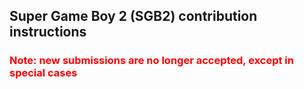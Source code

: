 ## Super Game Boy 2 (SGB2) contribution instructions

<h3 style="color: red">
  Note: new submissions are no longer accepted, except in special cases
</h3>
